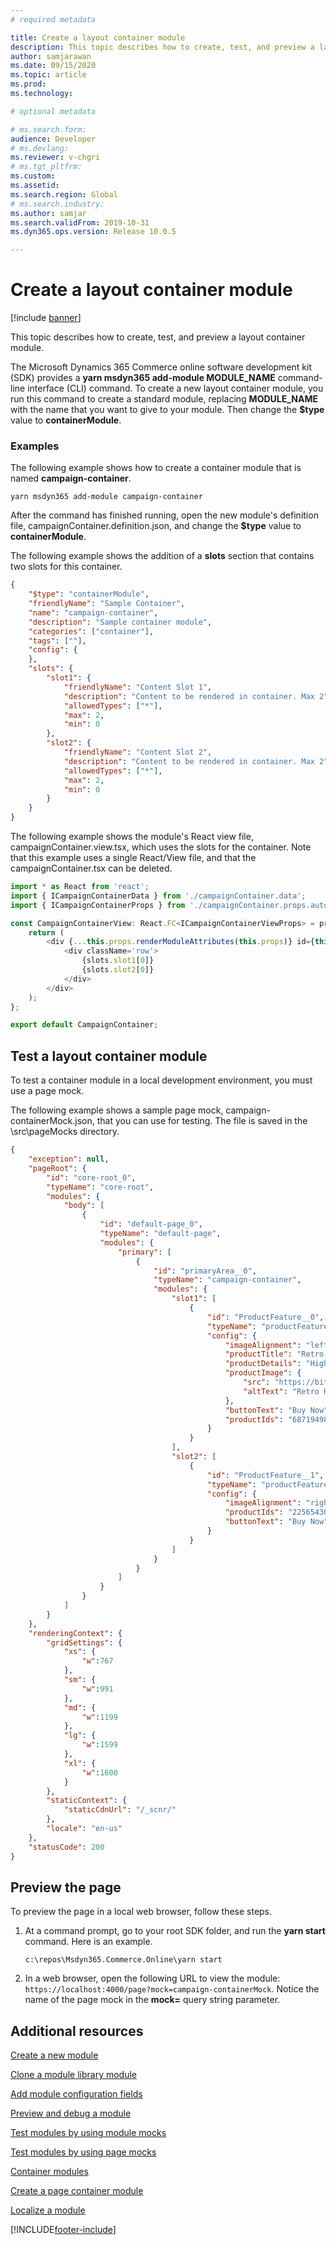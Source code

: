 ```yaml
---
# required metadata

title: Create a layout container module
description: This topic describes how to create, test, and preview a layout container module.
author: samjarawan
ms.date: 09/15/2020
ms.topic: article
ms.prod: 
ms.technology: 

# optional metadata

# ms.search.form: 
audience: Developer
# ms.devlang: 
ms.reviewer: v-chgri
# ms.tgt_pltfrm: 
ms.custom: 
ms.assetid: 
ms.search.region: Global
# ms.search.industry: 
ms.author: samjar
ms.search.validFrom: 2019-10-31
ms.dyn365.ops.version: Release 10.0.5

---
```


# Create a layout container module

[!include [banner](../includes/banner.md)]

This topic describes how to create, test, and preview a layout container module.

The Microsoft Dynamics 365 Commerce online software development kit (SDK) provides a **yarn msdyn365 add-module MODULE\_NAME** command-line interface (CLI) command. To create a new layout container module, you run this command to create a standard module, replacing **MODULE\_NAME** with the name that you want to give to your module. Then change the **$type** value to **containerModule**.

### Examples

The following example shows how to create a container module that is named **campaign-container**.

```Console
yarn msdyn365 add-module campaign-container
```

After the command has finished running, open the new module's definition file, campaignContainer.definition.json, and change the **$type** value to **containerModule**.

The following example shows the addition of a **slots** section that contains two slots for this container.

```json
{
    "$type": "containerModule",
    "friendlyName": "Sample Container",
    "name": "campaign-container",
    "description": "Sample container module",
    "categories": ["container"],
    "tags": [""],
    "config": {
    },
    "slots": {
        "slot1": {
            "friendlyName": "Content Slot 1",
            "description": "Content to be rendered in container. Max 2",
            "allowedTypes": ["*"],
            "max": 2,
            "min": 0
        },
        "slot2": {
            "friendlyName": "Content Slot 2",
            "description": "Content to be rendered in container. Max 2",
            "allowedTypes": ["*"],
            "max": 2,
            "min": 0
        }
    }
}
```

The following example shows the module's React view file, campaignContainer.view.tsx, which uses the slots for the container. Note that this example uses a single React/View file, and that the campaignContainer.tsx can be deleted.

```typescript
import * as React from 'react';
import { ICampaignContainerData } from './campaignContainer.data';
import { ICampaignContainerProps } from './campaignContainer.props.autogenerated';

const CampaignContainerView: React.FC<ICampaignContainerViewProps> = props => {
    return (
        <div {...this.props.renderModuleAttributes(this.props)} id={this.props.id}>
            <div className='row'>
                {slots.slot1[0]}
                {slots.slot2[0]}
            </div>
        </div>
    );
};

export default CampaignContainer;
```

## Test a layout container module

To test a container module in a local development environment, you must use a page mock.

The following example shows a sample page mock, campaign-containerMock.json, that you can use for testing. The file is saved in the \\src\\pageMocks directory.

```json
{
    "exception": null,
    "pageRoot": {
        "id": "core-root_0",
        "typeName": "core-root",
        "modules": {
            "body": [
                {
                    "id": "default-page_0",
                    "typeName": "default-page",
                    "modules": {
                        "primary": [
                            {
                                "id": "primaryArea__0",
                                "typeName": "campaign-container",
                                "modules": {
                                    "slot1": [
                                        { 
                                            "id": "ProductFeature__0",
                                            "typeName": "productFeature",
                                            "config": {
                                                "imageAlignment": "left",
                                                "productTitle": "Retro Horn Rimmed Keyhole Nose Bridge Round Sunglasses",
                                                "productDetails": "High-quality and pioneered with the perfect blend of timeless classic and modern technology with hint of old school glamor.",
                                                "productImage": {
                                                    "src": "https://bit.ly/33cMGxr",
                                                    "altText": "Retro Horn Rimmed Keyhole Nose Bridge Round Sunglasses"
                                                },
                                                "buttonText": "Buy Now",
                                                "productIds": "68719498121"
                                            }
                                        }
                                    ],
                                    "slot2": [
                                        {                                     
                                            "id": "ProductFeature__1",
                                            "typeName": "productFeature",
                                            "config": {
                                                "imageAlignment": "right",
                                                "productIds": "22565430170",
                                                "buttonText": "Buy Now"
                                            }
                                        }
                                    ]
                                }
                            }
                        ]
                    }
                }
            ]
        }
    },
    "renderingContext": {
        "gridSettings": {
            "xs": {
                "w":767
            },
            "sm": {
                "w":991
            },
            "md": {
                "w":1199
            },
            "lg": {
                "w":1599
            },
            "xl": {
                "w":1600
            }
        },        
        "staticContext": {
            "staticCdnUrl": "/_scnr/"
        },
        "locale": "en-us"
    },
    "statusCode": 200
}
```

## Preview the page

To preview the page in a local web browser, follow these steps.

1. At a command prompt, go to your root SDK folder, and run the **yarn start** command. Here is an example.

    ```Console
    c:\repos\Msdyn365.Commerce.Online\yarn start
    ```

2. In a web browser, open the following URL to view the module: `https://localhost:4000/page?mock=campaign-containerMock`. Notice the name of the page mock in the **mock=** query string parameter.

## Additional resources

[Create a new module](create-new-module.md)

[Clone a module library module](clone-starter-module.md)

[Add module configuration fields](add-module-config-fields.md)

[Preview and debug a module](test-module.md)

[Test modules by using module mocks](test-module-mock.md)

[Test modules by using page mocks](test-page-mock.md)

[Container modules](container-modules.md)

[Create a page container module](create-page-containers.md)

[Localize a module](localize-module.md)


[!INCLUDE[footer-include](../../includes/footer-banner.md)]
